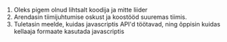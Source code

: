 1. Oleks pigem olnud lihtsalt koodija ja mitte liider
2. Arendasin tiimijuhtumise oskust ja koostööd suuremas tiimis.
3. Tuletasin meelde, kuidas javascriptis API'd töötavad, ning õppisin kuidas kellaaja formaate kasutada javascriptis
